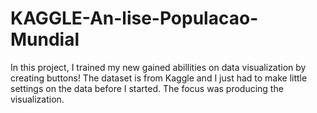 # KAGGLE-An-lise-Populacao-Mundial

In this project, I trained my new gained abillities on data visualization by creating buttons!
The dataset is from Kaggle and I just had to make little settings on the data before I started.
The focus was producing the visualization.
